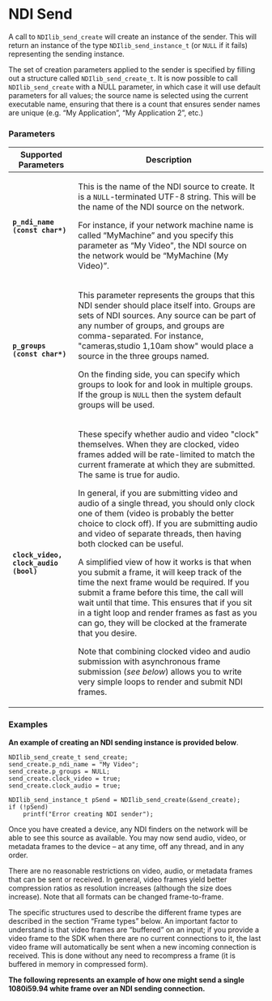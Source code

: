 # NDI Send

A call to `NDIlib_send_create` will create an instance of the sender. This will return an instance of the type `NDIlib_send_instance_t` (or `NULL` if it fails) representing the sending instance.

The set of creation parameters applied to the sender is specified by filling out a structure called `NDIlib_send_create_t`. It is now possible to call `NDIlib_send_create` with a NULL parameter, in which case it will use default parameters for all values; the source name is selected using the current executable name, ensuring that there is a count that ensures sender names are unique (e.g. “My Application”, “My Application 2”, etc.)

### Parameters

| Supported Parameters                  | Description                                                                                                                                                                                                                                                                                                                                                                                                                                                                                                                                                                                                                                                                                                                                                                                                                                                                                                                                                                                                                                                                      |
| ------------------------------------- | -------------------------------------------------------------------------------------------------------------------------------------------------------------------------------------------------------------------------------------------------------------------------------------------------------------------------------------------------------------------------------------------------------------------------------------------------------------------------------------------------------------------------------------------------------------------------------------------------------------------------------------------------------------------------------------------------------------------------------------------------------------------------------------------------------------------------------------------------------------------------------------------------------------------------------------------------------------------------------------------------------------------------------------------------------------------------------- |
| **`p_ndi_name (const char*)`**        | <p>This is the name of the NDI source to create. It is a <code>NULL</code>-terminated UTF-8 string. This will be the name of the NDI source on the network.</p><p></p><p>For instance, if your network machine name is called “MyMachine” and you specify this parameter as “My Video”, the NDI source on the network would be “MyMachine (My Video)”.</p>                                                                                                                                                                                                                                                                                                                                                                                                                                                                                                                                                                                                                                                                                                                       |
| **`p_groups (const char*)`**          | <p>This parameter represents the groups that this NDI sender should place itself into. Groups are sets of NDI sources. Any source can be part of any number of groups, and groups are comma-separated. For instance, "cameras,studio 1,10am show" would place a source in the three groups named.</p><p></p><p>On the finding side, you can specify which groups to look for and look in multiple groups. If the group is <code>NULL</code> then the system default groups will be used.</p>                                                                                                                                                                                                                                                                                                                                                                                                                                                                                                                                                                                     |
| **`clock_video, clock_audio (bool)`** | <p>These specify whether audio and video "clock" themselves. When they are clocked, video frames added will be rate-limited to match the current framerate at which they are submitted. The same is true for audio.</p><p></p><p>In general, if you are submitting video and audio of a single thread, you should only clock one of them (video is probably the better choice to clock off). If you are submitting audio and video of separate threads, then having both clocked can be useful.</p><p></p><p>A simplified view of how it works is that when you submit a frame, it will keep track of the time the next frame would be required. If you submit a frame before this time, the call will wait until that time. This ensures that if you sit in a tight loop and render frames as fast as you can go, they will be clocked at the framerate that you desire.</p><p></p><p>Note that combining clocked video and audio submission with asynchronous frame submission (<em>see below</em>) allows you to write very simple loops to render and submit NDI frames.</p> |

### Examples

**An example of creating an NDI sending instance is provided below**.

```
NDIlib_send_create_t send_create; 
send_create.p_ndi_name = "My Video"; 
send_create.p_groups = NULL; 
send_create.clock_video = true; 
send_create.clock_audio = true;

NDIlib_send_instance_t pSend = NDIlib_send_create(&send_create); 
if (!pSend)
    printf("Error creating NDI sender");
```

Once you have created a device, any NDI finders on the network will be able to see this source as available. You may now send audio, video, or metadata frames to the device – at any time, off any thread, and in any order.

There are no reasonable restrictions on video, audio, or metadata frames that can be sent or received. In general, video frames yield better compression ratios as resolution increases (although the size does increase). Note that all formats can be changed frame-to-frame.

The specific structures used to describe the different frame types are described in the section “Frame types” below. An important factor to understand is that video frames are “buffered” on an input; if you provide a video frame to the SDK when there are no current connections to it, the last video frame will automatically be sent when a new incoming connection is received. This is done without any need to recompress a frame (it is buffered in memory in compressed form).

**The following represents an example of how one might send a single 1080i59.94 white frame over an NDI sending connection.**



